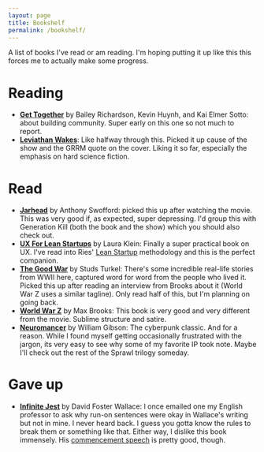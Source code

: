 ```yaml
---
layout: page
title: Bookshelf
permalink: /bookshelf/
---
```

A list of books I've read or am reading. I'm hoping putting it up like this this forces me to actually make some progress.

# Reading
- [**Get Together**](https://www.amazon.com/Get-Together-build-community-people/dp/1732265194) by Bailey Richardson, Kevin Huynh, and Kai Elmer Sotto: about building community. Super early on this one so not much to report. 
- [**Leviathan Wakes**](https://www.amazon.com/Leviathan-Wakes-Expanse-Book-1-ebook/dp/B0047Y171G/ref=tmm_kin_swatch_0?_encoding=UTF8&qid=1638914452&sr=1-1): Like halfway through this. Picked it up cause of the show and the GRRM quote on the cover. Liking it so far, especially the emphasis on hard science fiction. 

# Read
- [**Jarhead**](https://www.amazon.com/Jarhead-Marines-Chronicle-Other-Battles/dp/0743244915) by Anthony Swofford: picked this up after watching the movie. This was very good if, as expected, super depressing. I'd group this with Generation Kill (both the book and the show) which you should also check out. 
- [**UX For Lean Startups**](https://www.amazon.com/UX-Lean-Startups-Experience-Research-ebook/dp/B07LGGNWJC/ref=sr_1_3?crid=JYMBFNGCXD12&keywords=lean+ux&qid=1638914529&s=digital-text&sprefix=Lean+UX%2Cdigital-text%2C147&sr=1-3) by Laura Klein: Finally a super practical book on UX. I've read into Ries' [Lean Startup](https://en.wikipedia.org/wiki/Lean_startup) methodology and this is the perfect companion.
- [**The Good War**](https://www.amazon.com/Good-War-Oral-History-World-ebook/dp/B005LXC99G/ref=sr_1_2?keywords=The+Good+War&qid=1638915581&s=digital-text&sr=1-2) by Studs Turkel: There's some incredible real-life stories from WWII here, captured word for word from the people who lived it.  Picked this up after reading an interview from Brooks about it (World War Z uses a similar tagline). Only read half of this, but I'm planning on going back.
- [**World War Z**](https://www.amazon.com/World-War-Oral-History-Zombie-ebook/dp/B000JMKQX0/ref=sr_1_3?keywords=World+War+Z&qid=1638915013&s=digital-text&sr=1-3) by Max Brooks: This book is very good and very different from the movie. Sublime structure and satire. 
- [**Neuromancer**](https://www.amazon.com/Neuromancer-Sprawl-Trilogy-William-Gibson-ebook/dp/B000O76ON6/ref=sr_1_1?crid=1KQEQ0U1DGP0E&keywords=neuromancer+william+gibson&qid=1638915563&s=digital-text&sprefix=Neuromancer%2Cdigital-text%2C156&sr=1-1) by William Gibson: The cyberpunk classic. And for a reason. While I found myself getting occasionally frustrated with the jargon, its very easy to see why some of my favorite IP took note. Maybe I'll check out the rest of the Sprawl trilogy someday. 

# Gave up
- [**Infinite Jest**](https://www.amazon.com/Infinite-Jest-David-Foster-Wallace-ebook/dp/B000S1M9LY/ref=sr_1_1?keywords=infinite+jest&qid=1638914789&s=digital-text&sr=1-1) by David Foster Wallace: I once emailed one my English professor to ask why run-on sentences were okay in Wallace's writing but not in mine. I never heard back. I guess you gotta know the rules to break them or something like that. Either way, I dislike this book immensely. His [commencement speech](https://www.youtube.com/watch?v=8CrOL-ydFMI) is pretty good, though. 